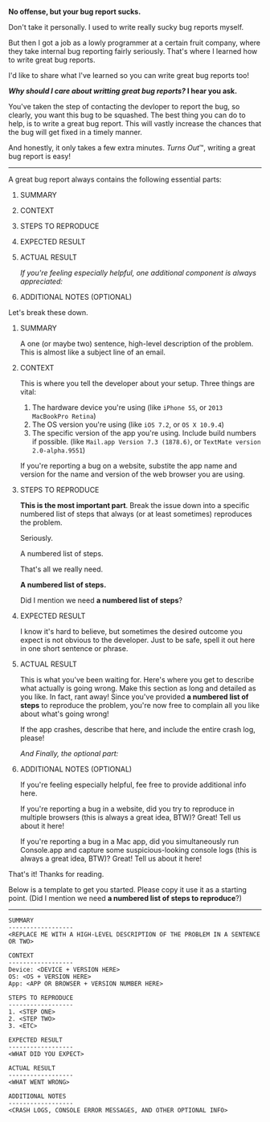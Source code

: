 **No offense, but your bug report sucks.**

Don't take it personally. I used to write really sucky bug reports myself. 

But then I got a job as a lowly programmer at a certain fruit company, where they take internal bug reporting fairly seriously. That's where I learned how to write great bug reports.

I'd like to share what I've learned so you can write great bug reports too!
 
 ***Why should I care about writting great bug reports?* I hear you ask.**
 
You've taken the step of contacting the devloper to report the bug, so clearly, you want this bug to be squashed. The best thing you can do to help, is to write a great bug report. This will vastly increase the chances that the bug will get fixed in a timely manner.

And honestly, it only takes a few extra minutes. *Turns Out*™, writing a great bug report is easy!

---

A great bug report always contains the following essential parts:

1. SUMMARY
1. CONTEXT
1. STEPS TO REPRODUCE
1. EXPECTED RESULT
1. ACTUAL RESULT

    *If you're feeling especially helpful, one additional component is always appreciated:*

1. ADDITIONAL NOTES (OPTIONAL)

Let's break these down.

1. SUMMARY
    
    A one (or maybe two) sentence, high-level description of the problem. This is almost like a subject line of an email.
    

1. CONTEXT

    This is where you tell the developer about your setup. Three things are vital:
    
    1. The hardware device you're using (like `iPhone 5S`, or `2013 MacBookPro Retina`)
    1. The OS version you're using (like `iOS 7.2`, or `OS X 10.9.4`)
    1. The specific version of the app you're using. Include build numbers if possible. (like `Mail.app Version 7.3 (1878.6)`, or `TextMate version 2.0-alpha.9551`)
    
    If you're reporting a bug on a website, substite the app name and version for the name and version of the web browser you are using.
    
1. STEPS TO REPRODUCE
    
    **This is the most important part**. Break the issue down into a specific numbered list of steps that always (or at least sometimes) reproduces the problem. 
    
    Seriously. 
    
    A numbered list of steps.
    
    That's all we really need.
    
    **A numbered list of steps.**
    
    Did I mention we need **a numbered list of steps**?
    
1. EXPECTED RESULT

    I know it's hard to believe, but sometimes the desired outcome you expect is not obvious to the developer. Just to be safe, spell it out here in one short sentence or phrase.

1. ACTUAL RESULT

    This is what you've been waiting for. Here's where you get to describe what actually is going wrong. Make this section as long and detailed as you like. In fact, rant away! Since you've provided **a numbered list of steps** to reproduce the problem, you're now free to complain all you like about what's going wrong!
    
    If the app crashes, describe that here, and include the entire crash log, please!
    
    *And Finally, the optional part:*

1. ADDITIONAL NOTES (OPTIONAL)

    If you're feeling especially helpful, fee free to provide additional info here. 
    
    If you're reporting a bug in a website, did you try to reproduce in multiple browsers (this is always a great idea, BTW)? Great! Tell us about it here!
    
    If you're reporting a bug in a Mac app, did you simultaneously run Console.app and capture some suspicious-looking console logs (this is always a great idea, BTW)? Great! Tell us about it here!
    
That's it! Thanks for reading.

Below is a template to get you started. Please copy it use it as a starting point. (Did I mention we need **a numbered list of steps to reproduce**?)
   
--- 

    SUMMARY
    ------------------
    <REPLACE ME WITH A HIGH-LEVEL DESCRIPTION OF THE PROBLEM IN A SENTENCE OR TWO>

    CONTEXT
    ------------------
    Device: <DEVICE + VERSION HERE>
    OS: <OS + VERSION HERE>
    App: <APP OR BROWSER + VERSION NUMBER HERE>

    STEPS TO REPRODUCE
    ------------------
    1. <STEP ONE>
    2. <STEP TWO>
    3. <ETC>

    EXPECTED RESULT
    ------------------
    <WHAT DID YOU EXPECT>

    ACTUAL RESULT
    ------------------
    <WHAT WENT WRONG>
    
    ADDITIONAL NOTES
    ------------------
    <CRASH LOGS, CONSOLE ERROR MESSAGES, AND OTHER OPTIONAL INFO>